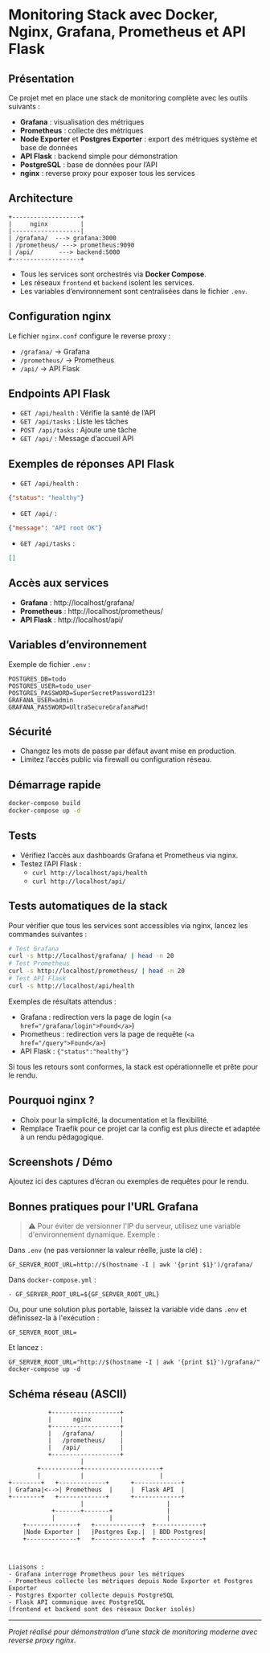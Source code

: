 # Monitoring Stack avec Docker, Nginx, Grafana, Prometheus et API Flask

## Présentation
Ce projet met en place une stack de monitoring complète avec les outils suivants :
- **Grafana** : visualisation des métriques
- **Prometheus** : collecte des métriques
- **Node Exporter** et **Postgres Exporter** : export des métriques système et base de données
- **API Flask** : backend simple pour démonstration
- **PostgreSQL** : base de données pour l’API
- **nginx** : reverse proxy pour exposer tous les services

## Architecture
```
+-------------------+
|     nginx         |
|-------------------|
| /grafana/  ---> grafana:3000
| /prometheus/ ---> prometheus:9090
| /api/       ---> backend:5000
+-------------------+
```
- Tous les services sont orchestrés via **Docker Compose**.
- Les réseaux `frontend` et `backend` isolent les services.
- Les variables d’environnement sont centralisées dans le fichier `.env`.

## Configuration nginx
Le fichier `nginx.conf` configure le reverse proxy :
- `/grafana/` → Grafana
- `/prometheus/` → Prometheus
- `/api/` → API Flask

## Endpoints API Flask
- `GET /api/health` : Vérifie la santé de l’API
- `GET /api/tasks` : Liste les tâches
- `POST /api/tasks` : Ajoute une tâche
- `GET /api/` : Message d’accueil API

## Exemples de réponses API Flask

- `GET /api/health` :
```json
{"status": "healthy"}
```

- `GET /api/` :
```json
{"message": "API root OK"}
```

- `GET /api/tasks` :
```json
[]
```

## Accès aux services
- **Grafana** : http://localhost/grafana/
- **Prometheus** : http://localhost/prometheus/
- **API Flask** : http://localhost/api/

## Variables d’environnement
Exemple de fichier `.env` :
```
POSTGRES_DB=todo
POSTGRES_USER=todo_user
POSTGRES_PASSWORD=SuperSecretPassword123!
GRAFANA_USER=admin
GRAFANA_PASSWORD=UltraSecureGrafanaPwd!
```

## Sécurité
- Changez les mots de passe par défaut avant mise en production.
- Limitez l’accès public via firewall ou configuration réseau.

## Démarrage rapide
```bash
docker-compose build
docker-compose up -d
```

## Tests
- Vérifiez l’accès aux dashboards Grafana et Prometheus via nginx.
- Testez l’API Flask :
  - `curl http://localhost/api/health`
  - `curl http://localhost/api/`

## Tests automatiques de la stack

Pour vérifier que tous les services sont accessibles via nginx, lancez les commandes suivantes :

```bash
# Test Grafana
curl -s http://localhost/grafana/ | head -n 20
# Test Prometheus
curl -s http://localhost/prometheus/ | head -n 20
# Test API Flask
curl -s http://localhost/api/health
```

Exemples de résultats attendus :
- Grafana : redirection vers la page de login (`<a href="/grafana/login">Found</a>`) 
- Prometheus : redirection vers la page de requête (`<a href="/query">Found</a>`) 
- API Flask : `{"status":"healthy"}`

Si tous les retours sont conformes, la stack est opérationnelle et prête pour le rendu.

## Pourquoi nginx ?
- Choix pour la simplicité, la documentation et la flexibilité.
- Remplace Traefik pour ce projet car la config est plus directe et adaptée à un rendu pédagogique.

## Screenshots / Démo
Ajoutez ici des captures d’écran ou exemples de requêtes pour le rendu.

## Bonnes pratiques pour l'URL Grafana

> ⚠️ Pour éviter de versionner l'IP du serveur, utilisez une variable d'environnement dynamique. Exemple :

Dans `.env` (ne pas versionner la valeur réelle, juste la clé) :
```
GF_SERVER_ROOT_URL=http://$(hostname -I | awk '{print $1}')/grafana/
```
Dans `docker-compose.yml` :
```
- GF_SERVER_ROOT_URL=${GF_SERVER_ROOT_URL}
```

Ou, pour une solution plus portable, laissez la variable vide dans `.env` et définissez-la à l'exécution :
```
GF_SERVER_ROOT_URL=
```
Et lancez :
```
GF_SERVER_ROOT_URL="http://$(hostname -I | awk '{print $1}')/grafana/" docker-compose up -d
```

## Schéma réseau (ASCII)

```
           +-------------------+
           |      nginx        |
           +-------------------+
           |   /grafana/       |
           |   /prometheus/    |
           |   /api/           |
           +-------------------+
                    |
        +-----------+---------------------+
        |           |                     |
+--------+   +-------------+      +-------------+
| Grafana|<-->| Prometheus  |     |  Flask API  |
+--------+   +-------------+      +-------------+
                    |                       |
            +-------+-------+               |
            |               |               |    
    +--------------+   +-------------+  +-------------+
    |Node Exporter |   |Postgres Exp.|  | BDD Postgres|
    +--------------+   +-------------+  +-------------+
                            


Liaisons :
- Grafana interroge Prometheus pour les métriques
- Prometheus collecte les métriques depuis Node Exporter et Postgres Exporter
- Postgres Exporter collecte depuis PostgreSQL
- Flask API communique avec PostgreSQL
(frontend et backend sont des réseaux Docker isolés)
```

---
*Projet réalisé pour démonstration d’une stack de monitoring moderne avec reverse proxy nginx.*
